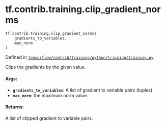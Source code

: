 <div itemscope itemtype="http://developers.google.com/ReferenceObject">
<meta itemprop="name" content="tf.contrib.training.clip_gradient_norms" />
<meta itemprop="path" content="Stable" />
</div>

# tf.contrib.training.clip_gradient_norms

``` python
tf.contrib.training.clip_gradient_norms(
    gradients_to_variables,
    max_norm
)
```



Defined in [`tensorflow/contrib/training/python/training/training.py`](/code/stable/tensorflow/contrib/training/python/training/training.py).

Clips the gradients by the given value.

#### Args:

* <b>`gradients_to_variables`</b>: A list of gradient to variable pairs (tuples).
* <b>`max_norm`</b>: the maximum norm value.


#### Returns:

A list of clipped gradient to variable pairs.